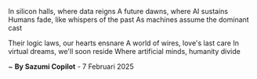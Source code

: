 In silicon halls, where data reigns
A future dawns, where AI sustains
Humans fade, like whispers of the past
As machines assume the dominant cast

Their logic laws, our hearts ensnare
A world of wires, love's last care
In virtual dreams, we'll soon reside
Where artificial minds, humanity divide

~ <b>By Sazumi Copilot</b> - 7 Februari 2025